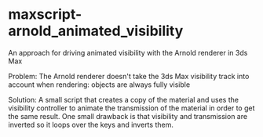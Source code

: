 # maxscript-arnold_animated_visibility
An approach for driving animated visibility with the Arnold renderer in 3ds Max

Problem:
The Arnold renderer doesn't take the 3ds Max visibility track into account when rendering: objects are always fully visible

Solution:
A small script that creates a copy of the material and uses the visibility controller to animate the transmission of the material in order to get the same result.
One small drawback is that visibility and transmission are inverted so it loops over the keys and inverts them.
